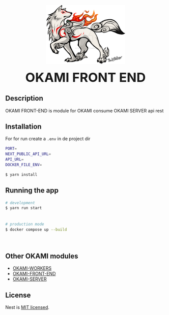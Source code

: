 <p align="center">
  <img src="./images/okami-front-end.png" width="250" alt="Nest Logo" />
</p>



<p align="center">
  <strong style="font-size:40px">OKAMI FRONT END</strong>
</p>

## Description

OKAMI FRONT-END is module for OKAMI consume OKAMI SERVER api rest

## Installation

For for run create a ```.env``` in de project dir

```bash
PORT=
NEXT_PUBLIC_API_URL=
API_URL=
DOCKER_FILE_ENV=

```

```bash
$ yarn install
```

## Running the app

```bash
# development
$ yarn run start


# production mode
$ docker compose up --build




```

## Other OKAMI modules

- [OKAMI-WORKERS](https://github.com/luminuszz/okami-workers)
- [OKAMI-FRONT-END](https://github.com/luminuszz/okami-client)
- [OKAMI-SERVER](https://github.com/luminuszz/okami)

## License

Nest is [MIT licensed](LICENSE).

